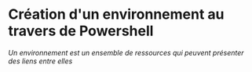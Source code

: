 # Création d'un environnement au travers de Powershell
*Un environnement est un ensemble de ressources qui peuvent présenter des liens entre elles*